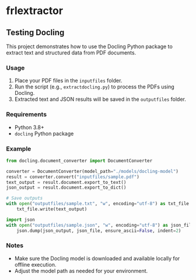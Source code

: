 # frlextractor

## Testing Docling

This project demonstrates how to use the Docling Python package to extract text and structured data from PDF documents.

### Usage

1. Place your PDF files in the `inputfiles` folder.
2. Run the script (e.g., `extractdocling.py`) to process the PDFs using Docling.
3. Extracted text and JSON results will be saved in the `outputfiles` folder.

### Requirements
- Python 3.8+
- `docling` Python package

### Example
```python
from docling.document_converter import DocumentConverter

converter = DocumentConverter(model_path="./models/docling-model")
result = converter.convert("inputfiles/sample.pdf")
text_output = result.document.export_to_text()
json_output = result.document.export_to_dict()

# Save outputs
with open("outputfiles/sample.txt", "w", encoding="utf-8") as txt_file:
    txt_file.write(text_output)

import json
with open("outputfiles/sample.json", "w", encoding="utf-8") as json_file:
    json.dump(json_output, json_file, ensure_ascii=False, indent=2)
```

### Notes
- Make sure the Docling model is downloaded and available locally for offline execution.
- Adjust the model path as needed for your environment.
